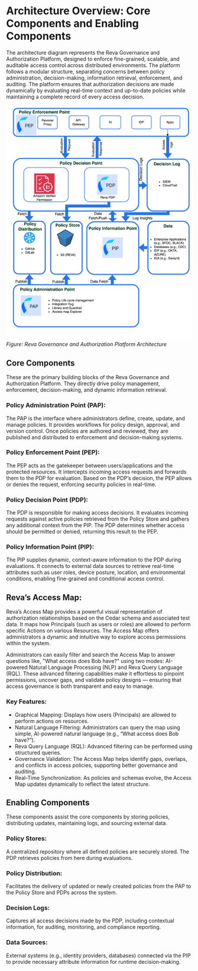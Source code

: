 # Architecture Overview: Core Components and Enabling Components

The architecture diagram represents the Reva Governance and Authorization Platform, designed to enforce fine-grained, scalable, and auditable access control across distributed environments. The platform follows a modular structure, separating concerns between policy administration, decision-making, information retrieval, enforcement, and auditing. The platform ensures that authorization decisions are made dynamically by evaluating real-time context and up-to-date policies while maintaining a complete record of every access decision.

![Architecture Diagram](../img/architecture.png)  
*Figure: Reva Governance and Authorization Platform Architecture*

## Core Components

These are the primary building blocks of the Reva Governance and Authorization Platform. They directly drive policy management, enforcement, decision-making, and dynamic information retrieval.

### Policy Administration Point (PAP):

The PAP is the interface where administrators define, create, update, and manage policies. It provides workflows for policy design, approval, and version control. Once policies are authored and reviewed, they are published and distributed to enforcement and decision-making systems.

### Policy Enforcement Point (PEP):

The PEP acts as the gatekeeper between users/applications and the protected resources. It intercepts incoming access requests and forwards them to the PDP for evaluation. Based on the PDP’s decision, the PEP allows or denies the request, enforcing security policies in real-time.

### Policy Decision Point (PDP):

The PDP is responsible for making access decisions. It evaluates incoming requests against active policies retrieved from the Policy Store and gathers any additional context from the PIP. The PDP determines whether access should be permitted or denied, returning this result to the PEP.

### Policy Information Point (PIP):

The PIP supplies dynamic, context-aware information to the PDP during evaluations. It connects to external data sources to retrieve real-time attributes such as user roles, device posture, location, and environmental conditions, enabling fine-grained and conditional access control.

## Reva’s Access Map:

Reva’s Access Map provides a powerful visual representation of authorization relationships based on the Cedar schema and associated test data. It maps how Principals (such as users or roles) are allowed to perform specific Actions on various Resources. The Access Map offers administrators a dynamic and intuitive way to explore access permissions within the system.

Administrators can easily filter and search the Access Map to answer questions like, "What access does Bob have?" using two modes: AI-powered Natural Language Processing (NLP) and Reva Query Language (RQL). These advanced filtering capabilities make it effortless to pinpoint permissions, uncover gaps, and validate policy designs — ensuring that access governance is both transparent and easy to manage.

### Key Features:

- Graphical Mapping: Displays how users (Principals) are allowed to perform actions on resources.
- Natural Language Filtering: Administrators can query the map using simple, AI-powered natural language (e.g., “What access does Bob have?”).
- Reva Query Language (RQL): Advanced filtering can be performed using structured queries.
- Governance Validation: The Access Map helps identify gaps, overlaps, and conflicts in access policies, supporting better governance and auditing.
- Real-Time Synchronization: As policies and schemas evolve, the Access Map updates dynamically to reflect the latest structure.

## Enabling Components

These components assist the core components by storing policies, distributing updates, maintaining logs, and sourcing external data.

### Policy Stores:

A centralized repository where all defined policies are securely stored. The PDP retrieves policies from here during evaluations.

### Policy Distribution:

Facilitates the delivery of updated or newly created policies from the PAP to the Policy Store and PDPs across the system.

### Decision Logs:

Captures all access decisions made by the PDP, including contextual information, for auditing, monitoring, and compliance reporting.

### Data Sources:

External systems (e.g., identity providers, databases) connected via the PIP to provide necessary attribute information for runtime decision-making.
